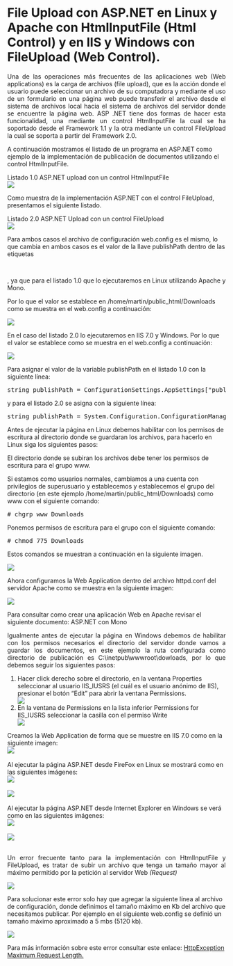 # File Upload con ASP.NET en Linux y Apache con HtmlInputFile (Html Control) y en IIS y Windows con FileUpload (Web Control).
<p align="justify">
Una de las operaciones más frecuentes de las aplicaciones web (Web applications) es la carga de archivos (file upload), que es la acción donde el usuario puede seleccionar un archivo de su computadora y mediante el uso de un formulario en una página web puede transferir el archivo desde el sistema de archivos local hacia el sistema de archivos del servidor donde se encuentre la página web.
ASP .NET tiene dos formas de hacer esta funcionalidad, una mediante un control HtmlInputFile la cual se ha soportado desde el Framework 1.1 y la otra mediante un control FileUpload la cual se soporta a partir del Framework 2.0.
</p>
<p>
A continuación mostramos el listado de un programa en ASP.NET como ejemplo de la implementación de publicación de documentos utilizando el control HtmlInputFile.
</p>
<div>Listado 1.0 ASP.NET upload con un control HtmlInputFile</div>
<img src="201114InputFileMarkup.png"/>
<p>
Como muestra de la implementación ASP.NET con el control FileUpload, presentamos el siguiente listado.
</p>
<div>Listado 2.0 ASP.NET Upload con un control FileUpload</div>
<img src="201114MarkupCode.png"/>
<p>
Para ambos casos el archivo de configuración web.config es el mismo, lo que cambia en ambos casos es el valor de la llave publishPath dentro de las etiquetas
<pre>
<appSettings>
</pre>
, ya que para el listado 1.0 que lo ejecutaremos en Linux utilizando Apache y Mono.
</p>
<p>
Por lo que el valor se establece en /home/martin/public_html/Downloads como se muestra en el web.config a continuación:
</p>
<img src="201114Config1.png"/>
<p>
En el caso del listado 2.0 lo ejecutaremos en IIS 7.0 y Windows. Por lo que el valor se establece como se muestra en el web.config a continuación:
</p>
<img src="201114Config2.png"/>
<p>
Para asignar el valor de la variable publishPath en el listado 1.0 con la siguiente línea:
</p>
<pre>
string publishPath = ConfigurationSettings.AppSettings["publishPath"];
</pre>
<p>
y para el listado 2.0 se asigna con la siguiente línea:
</p>
<pre>
string publishPath = System.Configuration.ConfigurationManager.AppSettings["publishPath"];
</pre>
<p>
Antes de ejecutar la página en Linux debemos habilitar con los permisos de escritura al directorio donde se guardaran los archivos, para hacerlo en Linux siga los siguientes pasos:
</p>
<p>
El directorio donde se subiran los archivos debe tener los permisos de escritura para el grupo www.

Si estamos como usuarios normales, cambiamos a una cuenta con privilegios de superusuario y establecemos y establecemos el grupo del directorio (en este ejemplo /home/martin/public_html/Downloads) como www con el siguiente comando:
</p>
<pre>
# chgrp www Downloads
</pre>
<p>
Ponemos permisos de escritura para el grupo con el siguiente comando:
</p>
<pre>
# chmod 775 Downloads
</pre>
<p>
Estos comandos se muestran a continuación en la siguiente imagen.
</p>
<img src="fig6.png"/>
<p>
Ahora configuramos la Web Application dentro del archivo httpd.conf del servidor Apache como se muestra en la siguiente imagen:
</p>
<img src="fig9.png"/>
<p>
Para consultar como crear una aplicación Web en Apache revisar el siguiente documento: ASP.NET con Mono
</p>
<p align="justify">
Igualmente antes de ejecutar la página en Windows debemos de habilitar con los permisos necesarios el directorio del servidor donde vamos a guardar los documentos, en este ejemplo la ruta configurada como directorio de publicación es C:\inetpub\wwwroot\dowloads, por lo que debemos seguir los siguientes pasos:
</p>
<ol>
    <li>
    Hacer click derecho sobre el directorio, en la ventana Properties seleccionar al usuario IIS_IUSRS (el cuál es el usuario anónimo de IIS), presionar el botón “Edit” para abrir la ventana Permissions.
    <div><img src="fig3.png"></div>
    </li>
    <li>
    En la ventana de Permissions en la lista inferior Permissions for IIS_IUSRS seleccionar la casilla con el permiso Write
    <div><img src="fig4.png"></div>
    </li>
</ol>
Creamos la Web Application de forma que se muestre en IIS 7.0 como en la siguiente imagen:
<div><img src="fig10.png"></div><br />
Al ejecutar la página ASP.NET desde FireFox en Linux se mostrará como en las siguientes imágenes:
<div><img src="fig7.png"></div><br />
<div><img src="fig8.png"></div><br />
Al ejecutar la página ASP.NET desde Internet Explorer en Windows se verá como en las siguientes imágenes:
<div><img src="fig1.png"></div><br />
<div><img src="fig2.png"></div><br />
<p align="justify">
Un error frecuente tanto para la implementación con HtmlInputFile y FileUpload, es tratar de subir un archivo que tenga un tamaño mayor al máximo permitido por la petición al servidor Web <i>(Request)</i>
<div><img src="fig5.png"></div>
</p>
<p>
Para solucionar este error solo hay que agregar la siguiente línea al archivo de configuración, donde definimos el tamaño máximo en Kb del archivo que necesitamos publicar. Por ejemplo en el siguiente web.config se definió un tamaño máximo aproximado a 5 mbs (5120 kb).
</p>
<img src="201114Config3.png"/>
<p>
Para más información sobre este error consultar este enlace: 
<a href="http://www.vishwamohan.com/post/2006/12/30/Error-SystemWebHttpException-Maximum-request-length-exceeded.aspx">HttpException Maximum Request Length.</a>
</p>
